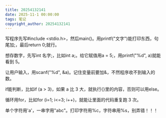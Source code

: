 ```yaml
---
title: 20254132141
date: 2025-11-1 00:00:00
tags: 笔记
copyright_author: 20254132141
---
```



写程序先写#include <stdio.h>，然后main()。用printf("文字")能打印东西，句尾加;，最后return 0;就行。

想存数字，先写int 名字;，比如int a;。给它赋值用a = 5;，用printf("%d", a)就能看到 5。

让用户输入，用scanf("%d", &a)。记住变量前要加&，不然程序收不到输入的数。

if能判断，比如if (a > 3)，如果 a 比 3 大，就执行{}里的内容，否则可以用else。

循环用for，比如for (i=1; i<=3; i++)，就能让里面的代码重复跑 3 次。

单个字符用'a'，一串字用"abc"。打印字符用%c，字符串用%s，别弄错！！！
